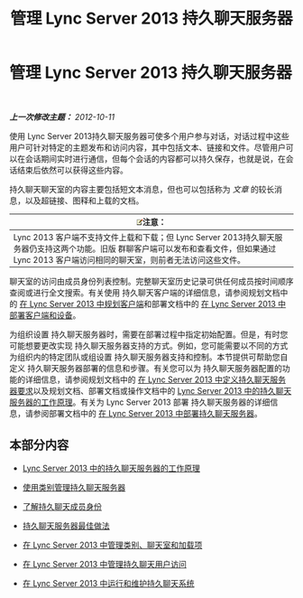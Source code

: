 ﻿---
title: 管理 Lync Server 2013 持久聊天服务器
TOCTitle: 管理 Lync Server 2013 持久聊天服务器
ms:assetid: 82befdc6-5d32-45f1-bfd7-aaedffed1ab8
ms:mtpsurl: https://technet.microsoft.com/zh-cn/library/Gg398657(v=OCS.15)
ms:contentKeyID: 49313429
ms.date: 05/19/2016
mtps_version: v=OCS.15
ms.translationtype: HT
---

# 管理 Lync Server 2013 持久聊天服务器

 

_**上一次修改主题：** 2012-10-11_

使用 Lync Server 2013持久聊天服务器可使多个用户参与对话，对话过程中这些用户可针对特定的主题发布和访问内容，其中包括文本、链接和文件。尽管用户可以在会话期间实时进行通信，但每个会话的内容都可以持久保存，也就是说，在会话结束后依然可以获得这些内容。

持久聊天聊天室的内容主要包括短文本消息，但也可以包括称为 *文章* 的较长消息，以及超链接、图释和上载的文档。

<table>
<thead>
<tr class="header">
<th><img src="images/Dn783119.note(OCS.15).gif" title="note" alt="note" />注意：</th>
</tr>
</thead>
<tbody>
<tr class="odd">
<td>Lync 2013 客户端不支持文件上载和下载；但 Lync Server 2013持久聊天服务器仍支持这两个功能。旧版 群聊客户端可以发布和查看文件，但如果通过 Lync 2013 客户端访问相同的聊天室，则前者无法访问这些文件。</td>
</tr>
</tbody>
</table>


聊天室的访问由成员身份列表控制。完整聊天室历史记录可供任何成员按时间顺序查阅或进行全文搜索。有关使用 持久聊天客户端的详细信息，请参阅规划文档中的 [在 Lync Server 2013 中规划客户端](lync-server-2013-planning-for-clients.md)和部署文档中的 [在 Lync Server 2013 中部署客户端和设备](lync-server-2013-deploying-clients-and-devices.md)。

为组织设置 持久聊天服务器时，需要在部署过程中指定初始配置。但是，有时您可能想要更改实现 持久聊天服务器支持的方式。例如，您可能需要以不同的方式为组织内的特定团队或组设置 持久聊天服务器支持和控制。本节提供可帮助您自定义 持久聊天服务器部署的信息和步骤。有关您可以为 持久聊天服务器配置的功能的详细信息，请参阅规划文档中的 [在 Lync Server 2013 中定义持久聊天服务器要求](lync-server-2013-defining-your-requirements-for-persistent-chat-server.md)以及规划文档、部署文档或操作文档中的 [Lync Server 2013 中的持久聊天服务器的工作原理](lync-server-2013-how-persistent-chat-server-works.md)。有关为 Lync Server 2013 部署 持久聊天服务器的详细信息，请参阅部署文档中的 [在 Lync Server 2013 中部署持久聊天服务器](lync-server-2013-deploying-persistent-chat-server.md)。

## 本部分内容

  - [Lync Server 2013 中的持久聊天服务器的工作原理](lync-server-2013-how-persistent-chat-server-works.md)

  - [使用类别管理持久聊天服务器](using-categories-to-administer-persistent-chat-server.md)

  - [了解持久聊天成员身份](understanding-persistent-chat-membership.md)

  - [持久聊天服务器最佳做法](persistent-chat-server-best-practices.md)

  - [在 Lync Server 2013 中管理类别、聊天室和加载项](lync-server-2013-managing-categories-rooms-and-add-ins.md)

  - [在 Lync Server 2013 中管理持久聊天用户访问](lync-server-2013-managing-persistent-chat-user-access.md)

  - [在 Lync Server 2013 中运行和维护持久聊天系统](lync-server-2013-operating-and-maintaining-the-persistent-chat-system.md)

